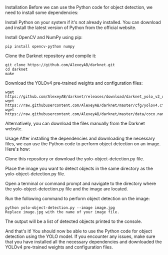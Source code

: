 Installation
Before we can use the Python code for object detection, we need to install some dependencies:

Install Python on your system if it's not already installed. You can download and install the latest version of Python from the official website.

Install OpenCV and NumPy using pip:

```
pip install opencv-python numpy
```

Clone the Darknet repository and compile it:

```
git clone https://github.com/AlexeyAB/darknet.git
cd darknet
make
```

Download the YOLOv4 pre-trained weights and configuration files:

```
wget https://github.com/AlexeyAB/darknet/releases/download/darknet_yolo_v3_optimal/yolov4.weights
wget https://raw.githubusercontent.com/AlexeyAB/darknet/master/cfg/yolov4.cfg
wget https://raw.githubusercontent.com/AlexeyAB/darknet/master/data/coco.names
```
Alternatively, you can download the files manually from the Darknet website.

Usage
After installing the dependencies and downloading the necessary files, we can use the Python code to perform object detection on an image. Here's how:

Clone this repository or download the yolo-object-detection.py file.

Place the image you want to detect objects in the same directory as the yolo-object-detection.py file.

Open a terminal or command prompt and navigate to the directory where the yolo-object-detection.py file and the image are located.

Run the following command to perform object detection on the image:

```
python yolo-object-detection.py --image image.jpg
Replace image.jpg with the name of your image file.
```

The output will be a list of detected objects printed to the console.

And that's it! You should now be able to use the Python code for object detection using the YOLO model. If you encounter any issues, make sure that you have installed all the necessary dependencies and downloaded the YOLOv4 pre-trained weights and configuration files.